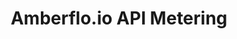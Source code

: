 ---
title: 'Amberflo.io API Metering'
name: 'Amberflo.io API Metering'

content_type: plugin

publisher: kong-inc
description: 'API usage metering and usage-based billing.'


products:
    - gateway

works_on:
    - on-prem

min_version:
    gateway: '3.4'

# on_prem:
#   - hybrid
#   - db-less
#   - traditional
# konnect_deployments:
#   - hybrid
#   - cloud-gateways
#   - serverless

third_party: true

support_url: https://github.com/amberflo/kong-plugin-amberflo/issues

source_code_url: https://github.com/amberflo/kong-plugin-amberflo

license_url: https://github.com/amberflo/kong-plugin-amberflo/blob/main/LICENSE

privacy_policy_url: https://www.amberflo.io/privacy-policy

terms_of_service_url: https://www.amberflo.io/terms-of-use

icon: kong-plugin-amberflo.png

search_aliases:
  - amberflo.io inc.
  - kong-plugin-amberflow
---